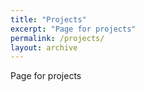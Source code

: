 ```yaml
---
title: "Projects"
excerpt: "Page for projects"
permalink: /projects/
layout: archive
---
```

Page for projects